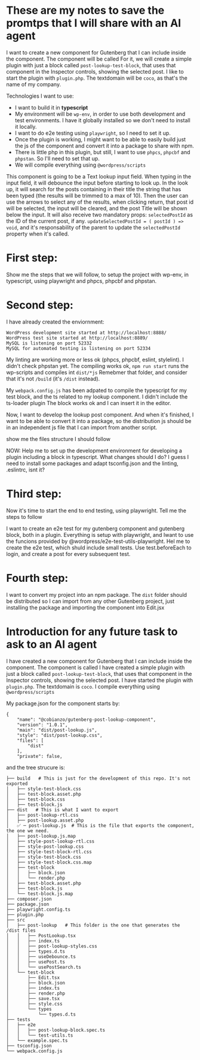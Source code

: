 # These are my notes to save the promtps that I will share with an AI agent

I want to create a new component for Gutenberg that I can include inside the <InspectorControls> component.
The component will be called <PostLookup />
For it, we will create a simple plugin with just a block called `post-lookup-test-block`, that uses that component in the Inspector controls, showing the selected post.
I like to start the plugin with `plugin.php`.
The textdomain will be `coco`, as that's the name of my company.

Technologies I want to use:

-   I want to build it in **typescript**
-   My environment will be `wp-env`, in order to use both development and test environments. I have it globally installed so we don't need to install it locally.
-   I want to do e2e testing using `playwright`, so I need to set it up.
-   Once the plugin is working, I might want to be able to easily build just the js of the component and convert it into a package to share with npm.
-   There is little php in this plugin, but still, I want to use `phpcs`, `phpcbf` and `phpstan`. So I'll need to set that up.
-   We will compile everything using `@wordpress/scripts`

This component is going to be a Text lookup input field. When typing in the input field, it will debounce the input before starting to look up. In the look up, it will search for the posts containing in their title the string that has been typed (the results will be trimmed to a max of 10). Then the user can use the arrows to select any of the results, when clicking return, that post id will be selected, the input will be cleared, and the post Title will be shown below the input.
It will also receive two mandatory props:
`selectedPostId` as the ID of the current post, if any.
`updateSelectedPostId = ( postId ) => void`, and it's responsability of the parent to update the `selectedPostId` property when it's called.

# First step:

Show me the steps that we will follow, to setup the project with wp-env, in typescript, using playwright and phpcs, phpcbf and phpstan.

# Second step:

I have already created the enviornment:

```
WordPress development site started at http://localhost:8888/
WordPress test site started at http://localhost:8889/
MySQL is listening on port 52332
MySQL for automated testing is listening on port 52334
```

My linting are working more or less ok (phpcs, phpcbf, eslint, stylelint). I didn't check phpstan yet.
The compiling works ok, `npm run start` runs the wp-scripts and compiles int `dist/*js`
Remebmer that folder, and consider that it's not `/build` (it's `/dist` instead).

My `webpack.config.js` has been adpated to compile the typescript for my test block, and the ts related to my lookup component.
I didn't include the ts-loader plugin
The block works ok and I can insert it in the editor.

Now, I want to develop the lookup post component. And when it's finished, I want to be able to convert it into a package, so the distribution js should be in an independent js file that I can import from another script.

show me the files structure I should follow

NOW: Help me to set up the development environment for developing a plugin including a block in typescript. What changes should I do? I guess I need to install some packages and adapt tsconfig.json and the linting, .eslintrc, isnt it?

# Third step:

Now it's time to start the end to end testing, using playwright.
Tell me the steps to follow

I want to create an e2e test for my gutenberg component and gutenberg block, both in a plugin. Everything is setup with playwright, and Iwant to use the funcions provided by @wordpress/e2e-test-utils-playwright. Hel me to create the e2e test, which shuld include small tests. Use test.beforeEach to login, and create a post for every subsequent test.

# Fourth step:

I want to convert my project into an npm package. The `dist` folder should be distributed so I can import <PostLookup> from any other Gutenberg project, just installing the package and importing the component into Edit.jsx

# Introduction for any future task to ask to an AI agent

I have created a new component for Gutenberg that I can include inside the <InspectorControls> component.
The component is called <PostLookup />
I have created a simple plugin with just a block called `post-lookup-test-block`, that uses that component in the Inspector controls, showing the selected post.
I have started the plugin with `plugin.php`.
The textdomain is `coco`.
I compile everything using `@wordpress/scripts`

My package.json for the component starts by:

```
{
    "name": "@cobianzo/gutenberg-post-lookup-component",
    "version": "1.0.1",
    "main": "dist/post-lookup.js",
    "style": "dist/post-lookup.css",
    "files": [
        "dist"
    ],
    "private": false,
```

and the tree strucure is:

```
├── build   # This is just for the development of this repo. It's not exported
│   ├── style-test-block.css
│   ├── test-block.asset.php
│   ├── test-block.css
│   ├── test-block.js
├── dist   # This is what I want to export
│   ├── post-lookup-rtl.css
│   ├── post-lookup.asset.php
│   ✅ ─ post-lookup.js  # This is the file that exports the component, the one we need.
│   ├── post-lookup.js.map
│   ├── style-post-lookup-rtl.css
│   ├── style-post-lookup.css
│   ├── style-test-block-rtl.css
│   ├── style-test-block.css
│   ├── style-test-block.css.map
│   ├── test-block
│   │   ├── block.json
│   │   └── render.php
│   ├── test-block.asset.php
│   ├── test-block.js
│   └── test-block.js.map
├── composer.json
├── package.json
├── playwright.config.ts
├── plugin.php
├── src
│   ├── post-lookup   # This folder is the one that generates the /dist files
│   │   ├── PostLookup.tsx
│   │   ├── index.ts
│   │   ├── post-lookup-styles.css
│   │   ├── types.d.ts
│   │   ├── useDebounce.ts
│   │   ├── usePost.ts
│   │   └── usePostSearch.ts
│   └── test-block
│       ├── Edit.tsx
│       ├── block.json
│       ├── index.ts
│       ├── render.php
│       ├── save.tsx
│       ├── style.css
│       └── types
│           └── types.d.ts
├── tests
│   ├── e2e
│   │   ├── post-lookup-block.spec.ts
│   │   └── test-utils.ts
│   └── example.spec.ts
├── tsconfig.json
└── webpack.config.js

```



